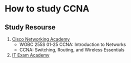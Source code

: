 # How to study CCNA

## Study Resourse

1. [Cisco Networking Academy](https://www.netacad.com/)
   - WOBC 255S 01-25 CCNA: Introduction to Networks
   - CCNA: Switching, Routing, and Wireless Essentials
2. [IT Exam Academy](https://itexamanswers.net/)
